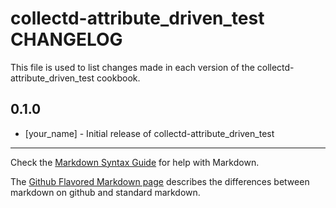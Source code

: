 collectd-attribute_driven_test CHANGELOG
========================================

This file is used to list changes made in each version of the collectd-attribute_driven_test cookbook.

0.1.0
-----
- [your_name] - Initial release of collectd-attribute_driven_test

- - -
Check the [Markdown Syntax Guide](http://daringfireball.net/projects/markdown/syntax) for help with Markdown.

The [Github Flavored Markdown page](http://github.github.com/github-flavored-markdown/) describes the differences between markdown on github and standard markdown.
